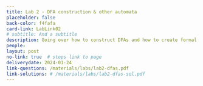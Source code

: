 ```yaml
---
title: Lab 2 - DFA construction & other automata
placeholder: false
back-color: f4fafa
card-link: LabLink02
# subtitle: And a subtitle
description: Going over how to construct DFAs and how to create formal definitions of other automata.
people:
layout: post
no-link: true  # stops link to page 
deliverydate: 2024-01-24
link-questions: /materials/labs/lab2-dfas.pdf
link-solutions: # /materials/labs/lab2-dfas-sol.pdf
---
```










